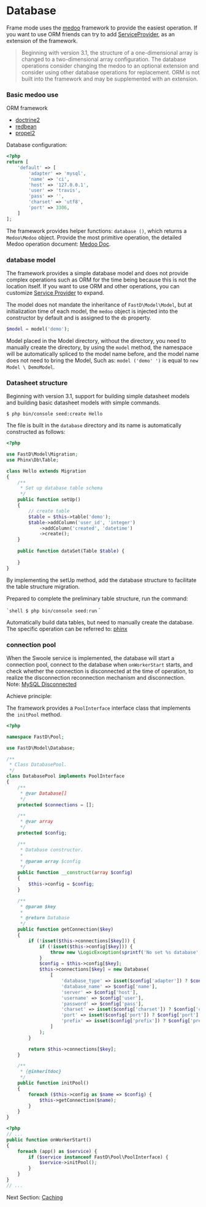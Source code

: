 # Database

Frame mode uses the [medoo](https://github.com/catfan/Medoo) framework to provide the easiest operation. If you want to use ORM friends can try to add [ServiceProvider](en-us/3.2/advanced/3-3-service-provider.md), as an extension of the framework.

> Beginning with version 3.1, the structure of a one-dimensional array is changed to a two-dimensional array configuration. The database operations consider changing the medoo to an optional extension and consider using other database operations for replacement. ORM is not built into the framework and may be supplemented with an extension.

### Basic medoo use

ORM framework

* [doctrine2](https://github.com/doctrine/doctrine2)
* [redbean](https://github.com/gabordemooij/redbean)
* [propel2](https://github.com/propelorm/Propel2)

Database configuration:

```php
<?php
return [
    'default' => [
        'adapter' => 'mysql',
        'name' => 'ci',
        'host' => '127.0.0.1',
        'user' => 'travis',
        'pass' => '',
        'charset' => 'utf8',
        'port' => 3306,
    ]
];
```

The framework provides helper functions: `database ()`, which returns a `Medoo\Medoo` object. Provide the most primitive operation, the detailed Medoo operation document: [Medoo Doc](http://medoo.in/doc).

### database model

The framework provides a simple database model and does not provide complex operations such as ORM for the time being because this is not the location itself. If you want to use ORM and other operations, you can customize [Service Provider](en-us/3.2/advanced/3-3-service-provider.md) to expand.

The model does not mandate the inheritance of `FastD\Model\Model`, but at initialization time of each model, the `medoo` object is injected into the constructor by default and is assigned to the `db` property.

```php
$model = model('demo');
```

Model placed in the Model directory, without the directory, you need to manually create the directory, by using the `model` method, the namespace will be automatically spliced ​​to the model name before, and the model name does not need to bring the Model, Such as: `model ('demo' ')` is equal to `new Model \ DemoModel`.

### Datasheet structure

Beginning with version 3.1, support for building simple datasheet models and building basic datasheet models with simple commands.

```shell
$ php bin/console seed:create Hello
```

The file is built in the `database` directory and its name is automatically constructed as follows:

```php
<?php

use FastD\Model\Migration;
use Phinx\Db\Table;

class Hello extends Migration
{
    /**
     * Set up database table schema
     */
    public function setUp()
    {
        // create table
        $table = $this->table('demo');
        $table->addColumn('user_id', 'integer')
            ->addColumn('created', 'datetime')
            ->create();
    }
    
    public function dataSet(Table $table) {
        
    }
}
```

By implementing the setUp method, add the database structure to facilitate the table structure migration.

Prepared to complete the preliminary table structure, run the command:

`` `shell
$ php bin/console seed:run
`` `

Automatically build data tables, but need to manually create the database. The specific operation can be referred to: [phinx](https://tsy12321.gitbooks.io/phinx-doc/writing-migrations-working-with-tables.html)

### connection pool

When the Swoole service is implemented, the database will start a connection pool, connect to the database when `onWorkerStart` starts, and check whether the connection is disconnected at the time of operation, to realize the disconnection reconnection mechanism and disconnection. Note: [MySQL Disconnected](https://wiki.swoole.com/wiki/page/350.html)

Achieve principle:

The framework provides a `PoolInterface` interface class that implements the` initPool` method.

```php
<?php

namespace FastD\Pool;

use FastD\Model\Database;

/**
 * Class DatabasePool.
 */
class DatabasePool implements PoolInterface
{
    /**
     * @var Database[]
     */
    protected $connections = [];

    /**
     * @var array
     */
    protected $config;

    /**
     * Database constructor.
     *
     * @param array $config
     */
    public function __construct(array $config)
    {
        $this->config = $config;
    }

    /**
     * @param $key
     *
     * @return Database
     */
    public function getConnection($key)
    {
        if (!isset($this->connections[$key])) {
            if (!isset($this->config[$key])) {
                throw new \LogicException(sprintf('No set %s database', $key));
            }
            $config = $this->config[$key];
            $this->connections[$key] = new Database(
                [
                    'database_type' => isset($config['adapter']) ? $config['adapter'] : 'mysql',
                    'database_name' => $config['name'],
                    'server' => $config['host'],
                    'username' => $config['user'],
                    'password' => $config['pass'],
                    'charset' => isset($config['charset']) ? $config['charset'] : 'utf8',
                    'port' => isset($config['port']) ? $config['port'] : 3306,
                    'prefix' => isset($config['prefix']) ? $config['prefix'] : '',
                ]
            );
        }

        return $this->connections[$key];
    }

    /**
     * {@inheritdoc}
     */
    public function initPool()
    {
        foreach ($this->config as $name => $config) {
            $this->getConnection($name);
        }
    }
}
```

```php
<?php
// ...
public function onWorkerStart()
{
    foreach (app() as $service) {
        if ($service instanceof FastD\Pool\PoolInterface) {
            $service->initPool();
        }
    }
}
// ...
```

Next Section: [Caching](en-us/3.2/cache/3-4-cache.md)